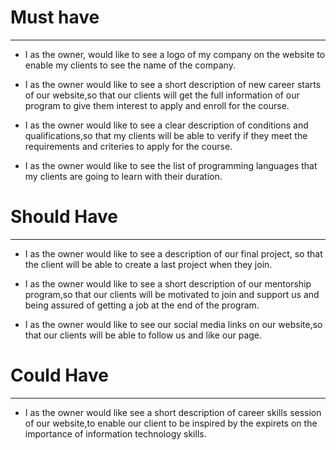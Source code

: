 # Must have
___
-  I as  the owner,  would like to see a logo of my company on the website  to enable my clients to see the name of the company.
  
- I as the owner would like to see a short description of new career starts of our website,so that our clients will get the full information of our program to give them interest to apply and enroll for the course.
  
- I as the owner would like to see a clear description of conditions and qualifications,so that my clients will be able to verify if they meet the requirements and criteries to apply for the course.
  
- I as the owner would like to see the list of programming languages that my clients are going to learn with their duration.

# Should Have
___

- I as the owner would like to see a description of our final project, so that the client will be able to create a last project when they join.

-  I as the owner would like to see a short description of our mentorship program,so that our clients will be motivated to join and support us and being assured of getting a job at the end of the program.
  

-  I as the owner would like to see our social media links on our website,so that our clients will be able to follow us and like our page.
  
  # Could Have
  ___
-  I as the owner would like see a short description of career skills session of our website,to enable our client to be inspired by the expirets on the importance of information technology skills.